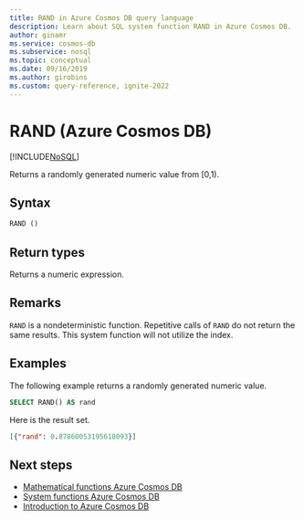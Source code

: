 ```yaml
---
title: RAND in Azure Cosmos DB query language
description: Learn about SQL system function RAND in Azure Cosmos DB.
author: ginamr
ms.service: cosmos-db
ms.subservice: nosql
ms.topic: conceptual
ms.date: 09/16/2019
ms.author: girobins
ms.custom: query-reference, ignite-2022
---
```

# RAND (Azure Cosmos DB)
[!INCLUDE[NoSQL](../../includes/appliesto-nosql.md)]

 Returns a randomly generated numeric value from [0,1).
 
## Syntax
  
```sql
RAND ()  
```  

## Return types

  Returns a numeric expression.

## Remarks

  `RAND` is a nondeterministic function. Repetitive calls of `RAND` do not return the same results. This system function will not utilize the index.


## Examples
  
  The following example returns a randomly generated numeric value.
  
```sql
SELECT RAND() AS rand 
```  
  
 Here is the result set.  
  
```json
[{"rand": 0.87860053195618093}]  
``` 

## Next steps

- [Mathematical functions Azure Cosmos DB](system-functions.yml)
- [System functions Azure Cosmos DB](system-functions.yml)
- [Introduction to Azure Cosmos DB](../../introduction.md)
